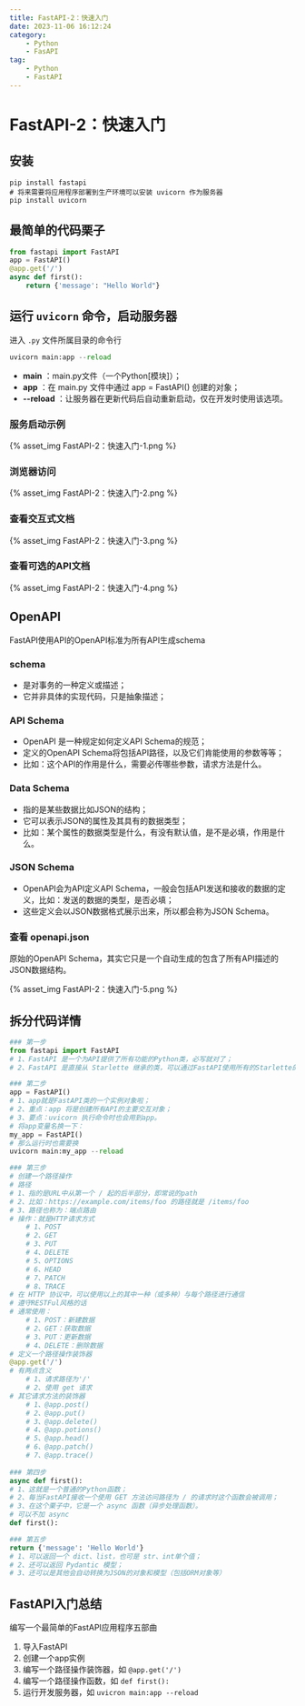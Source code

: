 ```yaml
---
title: FastAPI-2：快速入门
date: 2023-11-06 16:12:24
category:
    - Python
    - FasAPI
tag:
    - Python
    - FastAPI
---
```

# FastAPI-2：快速入门

## 安装

```shell
pip install fastapi
# 将来需要将应用程序部署到生产环境可以安装 uvicorn 作为服务器
pip install uvicorn
```

## 最简单的代码栗子

```python
from fastapi import FastAPI
app = FastAPI()
@app.get('/')
async def first():
    return {'message': "Hello World"}
```

## 运行 `uvicorn` 命令，启动服务器

进入 `.py` 文件所属目录的命令行

```python
uvicorn main:app --reload
```

- **main** ：main.py文件（一个Python[模块]）；
- **app** ：在 main.py 文件中通过 app = FastAPI() 创建的对象；
- **--reload** ：让服务器在更新代码后自动重新启动，仅在开发时使用该选项。

### 服务启动示例

{% asset_img FastAPI-2：快速入门-1.png %}

### 浏览器访问

{% asset_img FastAPI-2：快速入门-2.png %}

### 查看交互式文档

{% asset_img FastAPI-2：快速入门-3.png %}

### 查看可选的API文档

{% asset_img FastAPI-2：快速入门-4.png %}

## OpenAPI

FastAPI使用API的OpenAPI标准为所有API生成schema

### schema

- 是对事务的一种定义或描述；
- 它并非具体的实现代码，只是抽象描述；

### API Schema

- OpenAPI 是一种规定如何定义API Schema的规范；
- 定义的OpenAPI Schema将包括API路径，以及它们肯能使用的参数等等；
- 比如：这个API的作用是什么，需要必传哪些参数，请求方法是什么。

### Data Schema

- 指的是某些数据比如JSON的结构；
- 它可以表示JSON的属性及其具有的数据类型；
- 比如：某个属性的数据类型是什么，有没有默认值，是不是必填，作用是什么。

### JSON Schema

- OpenAPI会为API定义API Schema，一般会包括API发送和接收的数据的定义，比如：发送的数据的类型，是否必填；
- 这些定义会以JSON数据格式展示出来，所以都会称为JSON Schema。

### 查看 openapi.json

原始的OpenAPI Schema，其实它只是一个自动生成的包含了所有API描述的JSON数据结构。

{% asset_img FastAPI-2：快速入门-5.png %}

## 拆分代码详情

```python
### 第一步
from fastapi import FastAPI
# 1、FastAPI 是一个为API提供了所有功能的Python类，必写就对了；
# 2、FastAPI 是直接从 Starlette 继承的类，可以通过FastAPI使用所有的Starlette的功能。

### 第二步
app = FastAPI()
# 1、app就是FastAPI类的一个实例对象啦；
# 2、重点：app 将是创建所有API的主要交互对象；
# 3、要点：uvicorn 执行命令时也会用到app。
# 将app变量名换一下：
my_app = FastAPI()
# 那么运行时也需要换
uvicorn main:my_app --reload

### 第三步
# 创建一个路径操作
# 路径
# 1、指的是URL中从第一个 / 起的后半部分，即常说的path
# 2、比如：https://example.com/items/foo 的路径就是 /items/foo
# 3、路径也称为：端点路由
# 操作：就是HTTP请求方式
    # 1、POST
    # 2、GET
    # 3、PUT
    # 4、DELETE
    # 5、OPTIONS
    # 6、HEAD
    # 7、PATCH
    # 8、TRACE
# 在 HTTP 协议中，可以使用以上的其中一种（或多种）与每个路径进行通信
# 遵守RESTFul风格的话
# 通常使用：
    # 1、POST：新建数据
    # 2、GET：获取数据
    # 3、PUT：更新数据
    # 4、DELETE：删除数据
# 定义一个路径操作装饰器
@app.get('/')
# 有两点含义
    # 1、请求路径为'/'
    # 2、使用 get 请求
# 其它请求方法的装饰器
    # 1、@app.post()
    # 2、@app.put()
    # 3、@app.delete()
    # 4、@app.potions()
    # 5、@app.head()
    # 6、@app.patch()
    # 7、@app.trace()
    
### 第四步
async def first():
# 1、这就是一个普通的Python函数；
# 2、每当FastAPI接收一个使用 GET 方法访问路径为 / 的请求时这个函数会被调用；
# 3、在这个栗子中，它是一个 async 函数（异步处理函数）。
# 可以不加 async
def first():

### 第五步
return {'message': 'Hello World'}
# 1、可以返回一个 dict、list，也可是 str、int单个值；
# 2、还可以返回 Pydantic 模型；
# 3、还可以是其他会自动转换为JSON的对象和模型（包括ORM对象等）
```



## FastAPI入门总结

编写一个最简单的FastAPI应用程序五部曲

1. 导入FastAPI
2. 创建一个app实例
3. 编写一个路径操作装饰器，如 `@app.get('/')`
4. 编写一个路径操作函数，如 `def first():`
5. 运行开发服务器，如 `uvicron main:app --reload`

